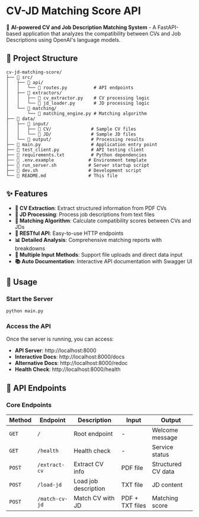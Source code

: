 # CV-JD Matching Score API

🚀 **AI-powered CV and Job Description Matching System** - A FastAPI-based application that analyzes the compatibility between CVs and Job Descriptions using OpenAI's language models.

## 📁 Project Structure

```
cv-jd-matching-score/
├── 📁 src/
│   ├── 📁 api/
│   │   └── 📄 routes.py          # API endpoints
│   ├── 📁 extractors/
│   │   ├── 📄 cv_extractor.py    # CV processing logic
│   │   └── 📄 jd_loader.py       # JD processing logic
│   └── 📁 matching/
│       └── 📄 matching_engine.py # Matching algorithm
├── 📁 data/
│   ├── 📁 input/
│   │   ├── 📁 CV/               # Sample CV files
│   │   └── 📁 JD/               # Sample JD files
│   └── 📁 output/               # Processing results
├── 📄 main.py                   # Application entry point
├── 📄 test_client.py            # API testing client
├── 📄 requirements.txt          # Python dependencies
├── 📄 .env.example             # Environment template
├── 📄 run_server.sh            # Server startup script
├── 📄 dev.sh                   # Development script
└── 📄 README.md                # This file
```
## ✨ Features

- **📄 CV Extraction**: Extract structured information from PDF CVs
- **📝 JD Processing**: Process job descriptions from text files
- **🎯 Matching Algorithm**: Calculate compatibility scores between CVs and JDs
- **🔗 RESTful API**: Easy-to-use HTTP endpoints
- **📊 Detailed Analysis**: Comprehensive matching reports with breakdowns
- **🔄 Multiple Input Methods**: Support file uploads and direct data input
- **📚 Auto Documentation**: Interactive API documentation with Swagger UI

## 🚀 Usage

### Start the Server

```bash
python main.py
```

### Access the API

Once the server is running, you can access:

- **API Server**: http://localhost:8000
- **Interactive Docs**: http://localhost:8000/docs
- **Alternative Docs**: http://localhost:8000/redoc
- **Health Check**: http://localhost:8000/health

## 🔌 API Endpoints

### Core Endpoints

| Method | Endpoint | Description | Input | Output |
|--------|----------|-------------|-------|--------|
| `GET` | `/` | Root endpoint | - | Welcome message |
| `GET` | `/health` | Health check | - | Service status |
| `POST` | `/extract-cv` | Extract CV info | PDF file | Structured CV data |
| `POST` | `/load-jd` | Load job description | TXT file | JD content |
| `POST` | `/match-cv-jd` | Match CV with JD | PDF + TXT files | Matching score |
